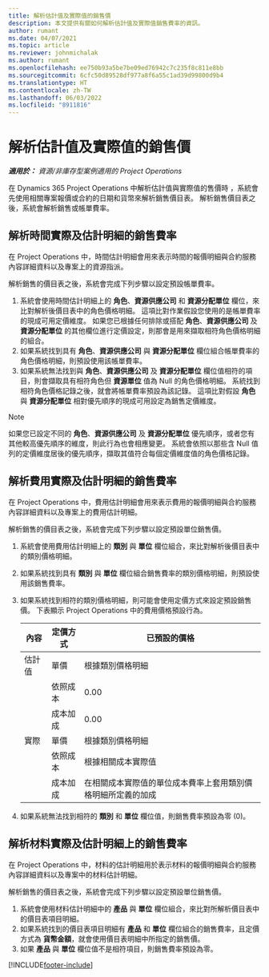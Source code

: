 ```yaml
---
title: 解析估計值及實際值的銷售價
description: 本文提供有關如何解析估計值及實際值銷售費率的資訊。
author: rumant
ms.date: 04/07/2021
ms.topic: article
ms.reviewer: johnmichalak
ms.author: rumant
ms.openlocfilehash: ee750b93a5be7be09ed76942c7c235f8c811e8bb
ms.sourcegitcommit: 6cfc50d89528df977a8f6a55c1ad39d99800d9b4
ms.translationtype: HT
ms.contentlocale: zh-TW
ms.lasthandoff: 06/03/2022
ms.locfileid: "8911816"
---
```

# <a name="resolve-sales-prices-for-estimates-and-actuals"></a>解析估計值及實際值的銷售價

_**適用於：** 資源/非庫存型案例適用的 Project Operations_

在 Dynamics 365 Project Operations 中解析估計值與實際值的售價時 ，系統會先使用相關專案報價或合約的日期和貨幣來解析銷售價目表。 解析銷售價目表之後，系統會解析銷售或帳單費率。

## <a name="resolve-sales-rates-on-actual-and-estimate-lines-for-time"></a>解析時間實際及估計明細的銷售費率

在 Project Operations 中，時間估計明細會用來表示時間的報價明細與合約服務內容詳細資料以及專案上的資源指派。

解析銷售的價目表之後，系統會完成下列步驟以設定預設帳單費率。

1. 系統會使用時間估計明細上的 **角色**、**資源供應公司** 和 **資源分配單位** 欄位，來比對解析後價目表中的角色價格明細。 這項比對作業假設您使用的是帳單費率的現成可用定價維度。 如果您已根據任何排除或搭配 **角色**、**資源供應公司** 及 **資源分配單位** 的其他欄位進行定價設定，則那會是用來擷取相符角色價格明細的組合。
2. 如果系統找到具有 **角色**、**資源供應公司** 與 **資源分配單位** 欄位組合帳單費率的角色價格明細，則預設使用該帳單費率。
3. 如果系統無法找到與 **角色**、**資源供應公司** 及 **資源分配單位** 欄位值相符的項目，則會擷取具有相符角色但 **資源單位** 值為 Null 的角色價格明細。 系統找到相符角色價格記錄之後，就會將帳單費率預設為該記錄。 這項比對假設 **角色** 與 **資源分配單位** 相對優先順序的現成可用設定為銷售定價維度。

> [!NOTE]
> 如果您已設定不同的 **角色**、**資源供應公司** 及 **資源分配單位** 優先順序，或者您有其他較高優先順序的維度，則此行為也會相應變更。 系統會依照以那些含 Null 值列的定價維度居後的優先順序，擷取其值符合每個定價維度值的角色價格記錄。

## <a name="resolve-sales-rates-on-actual-and-estimate-lines-for-expense"></a>解析費用實際及估計明細的銷售費率

在 Project Operations 中，費用估計明細會用來表示費用的報價明細與合約服務內容詳細資料以及專案上的費用估計明細。

解析銷售的價目表之後，系統會完成下列步驟以設定預設單位銷售價。

1. 系統會使用費用估計明細上的 **類別** 與 **單位** 欄位組合，來比對解析後價目表中的類別價格明細。
2. 如果系統找到具有 **類別** 與 **單位** 欄位組合銷售費率的類別價格明細，則預設使用該銷售費率。
3. 如果系統找到相符的類別價格明細，則可能會使用定價方式來設定預設銷售價。 下表顯示 Project Operations 中的費用價格預設行為。

    | 內容 | 定價方式 | 已預設的價格 |
    | --- | --- | --- |
    | 估計值 | 單價 | 根據類別價格明細 |
    | &nbsp; | 依照成本 | 0.00 |
    | &nbsp; | 成本加成 | 0.00 |
    | 實際 | 單價 | 根據類別價格明細 |
    | &nbsp; | 依照成本 | 根據相關成本實際值 |
    | &nbsp; | 成本加成 | 在相關成本實際值的單位成本費率上套用類別價格明細所定義的加成 |

4. 如果系統無法找到相符的 **類別** 和 **單位** 欄位值，則銷售費率預設為零 (0)。

## <a name="resolve-sales-rates-on-actual-and-estimate-lines-for-material"></a>解析材料實際及估計明細上的銷售費率

在 Project Operations 中，材料的估計明細用於表示材料的報價明細與合約服務內容詳細資料以及專案中的材料估計明細。

解析銷售的價目表之後，系統會完成下列步驟以設定預設單位銷售價。

1. 系統會使用材料估計明細中的 **產品** 與 **單位** 欄位組合，來比對所解析價目表中的價目表項目明細。
2. 如果系統找到的價目表項目明細有 **產品** 和 **單位** 欄位組合的銷售費率，且定價方式為 **貨幣金額**，就會使用價目表明細中所指定的銷售價。
3. 如果 **產品** 與 **單位** 欄位值不是相符項目，則銷售費率預設為零。



[!INCLUDE[footer-include](../includes/footer-banner.md)]
